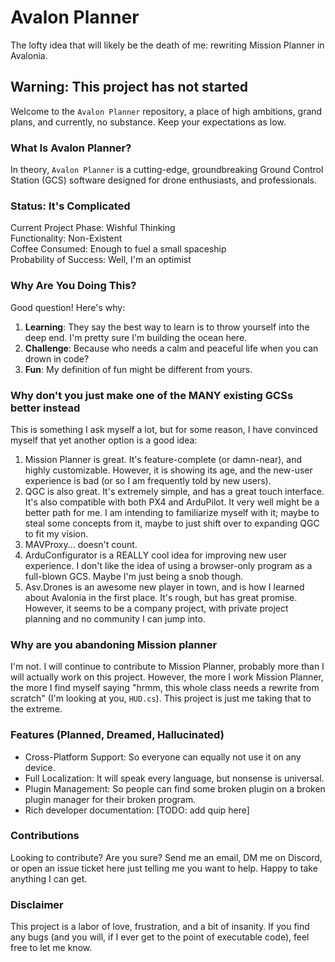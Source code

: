 # Avalon Planner

The lofty idea that will likely be the death of me: rewriting Mission Planner in Avalonia.

## Warning: This project has not started

Welcome to the `Avalon Planner` repository, a place of high ambitions, grand plans, and currently, no substance. Keep your expectations as low.

### What Is Avalon Planner?

In theory, `Avalon Planner` is a cutting-edge, groundbreaking Ground Control Station (GCS) software designed for drone enthusiasts, and professionals.

### Status: It's Complicated

Current Project Phase: Wishful Thinking  
Functionality: Non-Existent  
Coffee Consumed: Enough to fuel a small spaceship  
Probability of Success: Well, I'm an optimist

### Why Are You Doing This?

Good question! Here's why:

1. **Learning**: They say the best way to learn is to throw yourself into the deep end. I'm pretty sure I'm building the ocean here.
2. **Challenge**: Because who needs a calm and peaceful life when you can drown in code?
3. **Fun**: My definition of fun might be different from yours.

### Why don't you just make one of the MANY existing GCSs better instead

This is something I ask myself a lot, but for some reason, I have convinced myself that yet another option is a good idea:
1. Mission Planner is great. It's feature-complete (or damn-near), and highly customizable. However, it is showing its age, and the new-user experience is bad (or so I am frequently told by new users).
2. QGC is also great. It's extremely simple, and has a great touch interface. It's also compatible with both PX4 and ArduPilot. It very well might be a better path for me. I am intending to familiarize myself with it; maybe to steal some concepts from it, maybe to just shift over to expanding QGC to fit my vision.
3. MAVProxy... doesn't count.
4. ArduConfigurator is a REALLY cool idea for improving new user experience. I don't like the idea of using a browser-only program as a full-blown GCS. Maybe I'm just being a snob though.
5. Asv.Drones is an awesome new player in town, and is how I learned about Avalonia in the first place. It's rough, but has great promise. However, it seems to be a company project, with private project planning and no community I can jump into.

### Why are you abandoning Mission planner

I'm not. I will continue to contribute to Mission Planner, probably more than I will actually work on this project. However, the more I work Mission Planner, the more I find myself saying "hrmm, this whole class needs a rewrite from scratch" (I'm looking at you, `HUD.cs`). This project is just me taking that to the extreme.

### Features (Planned, Dreamed, Hallucinated)

- Cross-Platform Support: So everyone can equally not use it on any device.
- Full Localization: It will speak every language, but nonsense is universal.
- Plugin Management: So people can find some broken plugin on a broken plugin manager for their broken program.
- Rich developer documentation: [TODO: add quip here]

### Contributions

Looking to contribute? Are you sure? Send me an email, DM me on Discord, or open an issue ticket here just telling me you want to help. Happy to take anything I can get.

### Disclaimer

This project is a labor of love, frustration, and a bit of insanity. If you find any bugs (and you will, if I ever get to the point of executable code), feel free to let me know.

